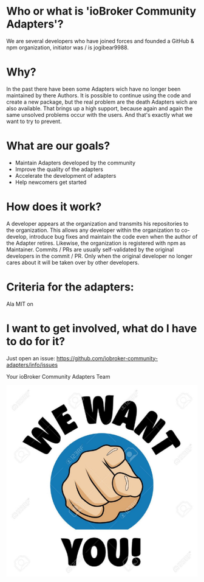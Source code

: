 # Who or what is 'ioBroker Community Adapters'?
We are several developers who have joined forces and founded a GitHub & npm organization, initiator was / is jogibear9988.

# Why?
In the past there have been some Adapters wich have no longer been maintained by there Authors. It is possible to continue using the code and create a new package, but the real problem are the death Adapters wich are also available. That brings up a high support, because again and again the same unsolved problems occur with the users.
And that's exactly what we want to try to prevent.

# What are our goals?
- Maintain  Adapters developed by the community
- Improve the quality of the adapters
- Accelerate the development of adapters
- Help newcomers get started

# How does it work?
A developer appears at the organization and transmits his repositories to the organization. This allows any developer within the organization to co-develop, introduce bug fixes and maintain the code even when the author of the Adapter retires.
Likewise, the organization is registered with npm as Maintainer.
Commits / PRs are usually self-validated by the original developers in the commit / PR. Only when the original developer no longer cares about it will be taken over by other developers.

# Criteria for the adapters:
Ala MIT on


# I want to get involved, what do I have to do for it?
Just open an issue: https://github.com/iobroker-community-adapters/info/issues

Your ioBroker Community Adapters Team

![weWantYou](weWantYou.jpg)